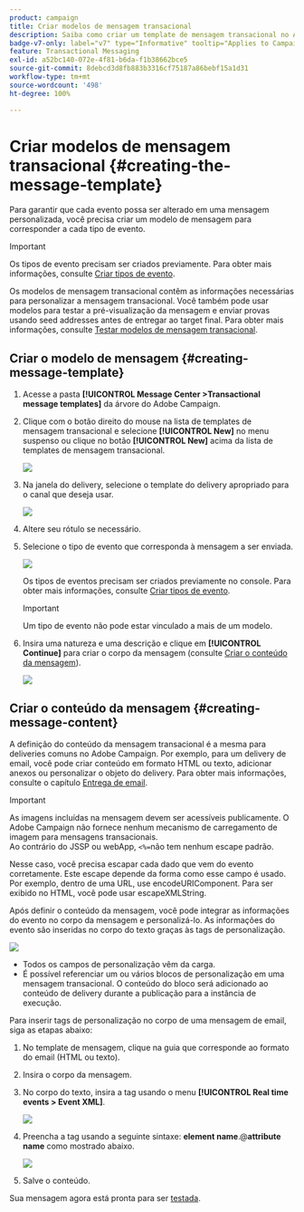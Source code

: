 ```yaml
---
product: campaign
title: Criar modelos de mensagem transacional
description: Saiba como criar um template de mensagem transacional no Adobe Campaign Classic
badge-v7-only: label="v7" type="Informative" tooltip="Applies to Campaign Classic v7 only"
feature: Transactional Messaging
exl-id: a52bc140-072e-4f81-b6da-f1b38662bce5
source-git-commit: 8debcd3d8fb883b3316cf75187a86bebf15a1d31
workflow-type: tm+mt
source-wordcount: '498'
ht-degree: 100%

---
```


# Criar modelos de mensagem transacional {#creating-the-message-template}



Para garantir que cada evento possa ser alterado em uma mensagem personalizada, você precisa criar um modelo de mensagem para corresponder a cada tipo de evento.

>[!IMPORTANT]
>
>Os tipos de evento precisam ser criados previamente. Para obter mais informações, consulte [Criar tipos de evento](../../message-center/using/creating-event-types.md).

Os modelos de mensagem transacional contêm as informações necessárias para personalizar a mensagem transacional. Você também pode usar modelos para testar a pré-visualização da mensagem e enviar provas usando seed addresses antes de entregar ao target final. Para obter mais informações, consulte [Testar modelos de mensagem transacional](../../message-center/using/testing-message-templates.md).

## Criar o modelo de mensagem {#creating-message-template}

1. Acesse a pasta **[!UICONTROL Message Center >Transactional message templates]** da árvore do Adobe Campaign.

1. Clique com o botão direito do mouse na lista de templates de mensagem transacional e selecione **[!UICONTROL New]** no menu suspenso ou clique no botão **[!UICONTROL New]** acima da lista de templates de mensagem transacional.

   ![](assets/messagecenter_create_model_001.png)

1. Na janela do delivery, selecione o template do delivery apropriado para o canal que deseja usar.

   ![](assets/messagecenter_create_model_002.png)

1. Altere seu rótulo se necessário.

1. Selecione o tipo de evento que corresponda à mensagem a ser enviada.

   ![](assets/messagecenter_create_model_003.png)

   Os tipos de eventos precisam ser criados previamente no console. Para obter mais informações, consulte [Criar tipos de evento](../../message-center/using/creating-event-types.md).

   >[!IMPORTANT]
   >
   >Um tipo de evento não pode estar vinculado a mais de um modelo.

1. Insira uma natureza e uma descrição e clique em **[!UICONTROL Continue]** para criar o corpo da mensagem (consulte [Criar o conteúdo da mensagem](#creating-message-content)).

   ![](assets/messagecenter_create_model_004.png)

## Criar o conteúdo da mensagem {#creating-message-content}

A definição do conteúdo da mensagem transacional é a mesma para deliveries comuns no Adobe Campaign. Por exemplo, para um delivery de email, você pode criar conteúdo em formato HTML ou texto, adicionar anexos ou personalizar o objeto do delivery. Para obter mais informações, consulte o capítulo [Entrega de email](../../delivery/using/about-email-channel.md).

>[!IMPORTANT]
>
>As imagens incluídas na mensagem devem ser acessíveis publicamente. O Adobe Campaign não fornece nenhum mecanismo de carregamento de imagem para mensagens transacionais.\
>Ao contrário do JSSP ou webApp, `<%=`não tem nenhum escape padrão.
>
>Nesse caso, você precisa escapar cada dado que vem do evento corretamente. Este escape depende da forma como esse campo é usado. Por exemplo, dentro de uma URL, use encodeURIComponent. Para ser exibido no HTML, você pode usar escapeXMLString.

Após definir o conteúdo da mensagem, você pode integrar as informações do evento no corpo da mensagem e personalizá-lo. As informações do evento são inseridas no corpo do texto graças às tags de personalização.

![](assets/messagecenter_create_content_001.png)

* Todos os campos de personalização vêm da carga.
* É possível referenciar um ou vários blocos de personalização em uma mensagem transacional. O conteúdo do bloco será adicionado ao conteúdo de delivery durante a publicação para a instância de execução.

Para inserir tags de personalização no corpo de uma mensagem de email, siga as etapas abaixo:

1. No template de mensagem, clique na guia que corresponde ao formato do email (HTML ou texto).

1. Insira o corpo da mensagem.

1. No corpo do texto, insira a tag usando o menu **[!UICONTROL Real time events > Event XML]**.

   ![](assets/messagecenter_create_custo_002.png)

1. Preencha a tag usando a seguinte sintaxe: **element name**.@**attribute name** como mostrado abaixo.

   ![](assets/messagecenter_create_custo_003.png)

1. Salve o conteúdo.

Sua mensagem agora está pronta para ser [testada](../../message-center/using/testing-message-templates.md).
